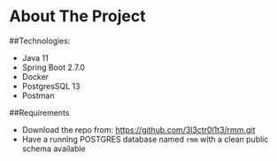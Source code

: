 # About The Project

##Technologies:

- Java 11
- Spring Boot 2.7.0
- Docker
- PostgresSQL 13
- Postman

##Requirements
- Download the repo from: https://github.com/3l3ctr0l1t3/rmm.git
- Have a running POSTGRES database named `rmm` with a clean public schema available
